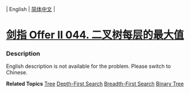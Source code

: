 | English | [简体中文](README.md) |

# [剑指 Offer II 044. 二叉树每层的最大值](https://leetcode.cn/problems/hPov7L)
 ### Description
<p>English description is not available for the problem. Please switch to Chinese.</p>

**Related Topics**  [Tree](https://leetcode.cn/tag/tree) [Depth-First Search](https://leetcode.cn/tag/depth-first-search) [Breadth-First Search](https://leetcode.cn/tag/breadth-first-search) [Binary Tree](https://leetcode.cn/tag/binary-tree) 